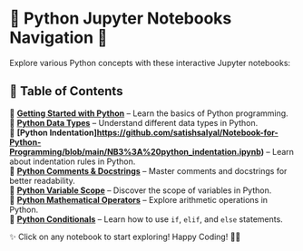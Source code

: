 # 📘 Python Jupyter Notebooks Navigation 🚀  

Explore various Python concepts with these interactive Jupyter notebooks:  

## 📂 Table of Contents  

🔹 **[Getting Started with Python](https://github.com/satishsalyal/Notebook-for-Python-Programming/blob/main/NB1%3A%20getting_started_with_python_complete.ipynb)** – Learn the basics of Python programming.  
🔹 **[Python Data Types](https://github.com/satishsalyal/Notebook-for-Python-Programming/blob/main/NB2%3A%20python_data_types.ipynb)** – Understand different data types in Python.  
🔹 **[Python Indentation]https://github.com/satishsalyal/Notebook-for-Python-Programming/blob/main/NB3%3A%20python_indentation.ipynb)** – Learn about indentation rules in Python.  
🔹 **[Python Comments & Docstrings](python_comments_and_docstrings.ipynb)** – Master comments and docstrings for better readability.  
🔹 **[Python Variable Scope](python_variable_scope.ipynb)** – Discover the scope of variables in Python.  
🔹 **[Python Mathematical Operators](python_mathematical_operators%20(1).ipynb)** – Explore arithmetic operations in Python.  
🔹 **[Python Conditionals](python_conditionals.ipynb)** – Learn how to use `if`, `elif`, and `else` statements.  

✨ Click on any notebook to start exploring! Happy Coding! 🐍💡  
